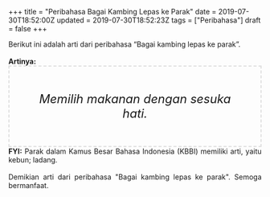 +++
title = "Peribahasa Bagai Kambing Lepas ke Parak"
date = 2019-07-30T18:52:00Z
updated = 2019-07-30T18:52:23Z
tags = ["Peribahasa"]
draft = false
+++

<div dir="ltr" style="text-align: left;" trbidi="on"><div style="text-align: justify;">Berikut ini adalah arti dari peribahasa “Bagai kambing lepas ke parak”.</div><br /><div style="text-align: justify;"><b>Artinya:</b></div><div style="border: 2px dashed #ddd; font-size: 24px; height: auto; margin: 0 auto; padding: 50px; text-align: center; width: auto;"><i>Memilih makanan dengan sesuka hati.</i></div><div style="text-align: justify;"><b>FYI:</b> Parak dalam Kamus Besar Bahasa Indonesia (KBBI) memiliki arti, yaitu kebun; ladang.<br /><br /></div><div style="text-align: justify;">Demikian arti dari peribahasa "Bagai kambing lepas ke parak". Semoga bermanfaat.</div></div>
